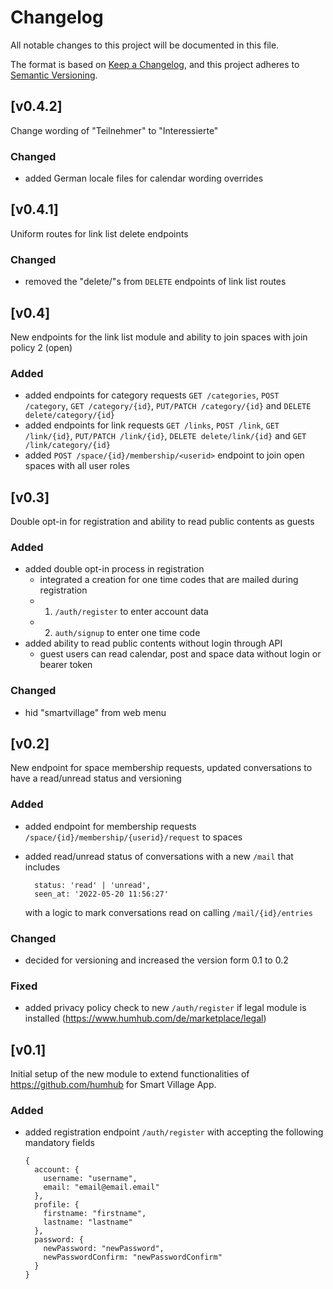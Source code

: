 # Changelog

All notable changes to this project will be documented in this file.

The format is based on [Keep a Changelog](https://keepachangelog.com),
and this project adheres to [Semantic Versioning](https://semver.org/).

## [v0.4.2]

Change wording of "Teilnehmer" to "Interessierte"

### Changed

- added German locale files for calendar wording overrides

## [v0.4.1]

Uniform routes for link list delete endpoints

### Changed

- removed the "delete/"s from `DELETE` endpoints of link list routes

## [v0.4]

New endpoints for the link list module and ability to join spaces with join policy 2 (open)

### Added

- added endpoints for category requests `GET /categories`, `POST /category`, `GET /category/{id}`, `PUT/PATCH /category/{id}` and `DELETE delete/category/{id}`
- added endpoints for link requests `GET /links`, `POST /link`, `GET /link/{id}`, `PUT/PATCH /link/{id}`, `DELETE delete/link/{id}` and `GET /link/category/{id}`
- added `POST /space/{id}/membership/<userid>` endpoint to join open spaces with all user roles

## [v0.3]

Double opt-in for registration and ability to read public contents as guests

### Added

- added double opt-in process in registration
  - integrated a creation for one time codes that are mailed during registration
  - 1. `/auth/register` to enter account data
  - 2. `auth/signup` to enter one time code
- added ability to read public contents without login through API
  - guest users can read calendar, post and space data without login or bearer token

### Changed

- hid "smartvillage" from web menu

## [v0.2]

New endpoint for space membership requests, updated conversations to have a read/unread status and versioning

### Added

- added endpoint for membership requests `/space/{id}/membership/{userid}/request` to spaces
- added read/unread status of conversations with a new `/mail` that includes

  ```
    status: 'read' | 'unread',
    seen_at: '2022-05-20 11:56:27'
  ```

  with a logic to mark conversations read on calling `/mail/{id}/entries`


### Changed

- decided for versioning and increased the version form 0.1 to 0.2

### Fixed

- added privacy policy check to new `/auth/register` if legal module is installed (https://www.humhub.com/de/marketplace/legal)

## [v0.1]

Initial setup of the new module to extend functionalities of https://github.com/humhub for Smart Village App.

### Added

- added registration endpoint `/auth/register` with accepting the following mandatory fields

  ```
  {
    account: {
      username: "username",
      email: "email@email.email"
    },
    profile: {
      firstname: "firstname",
      lastname: "lastname"
    },
    password: {
      newPassword: "newPassword",
      newPasswordConfirm: "newPasswordConfirm"
    }
  }
  ```

